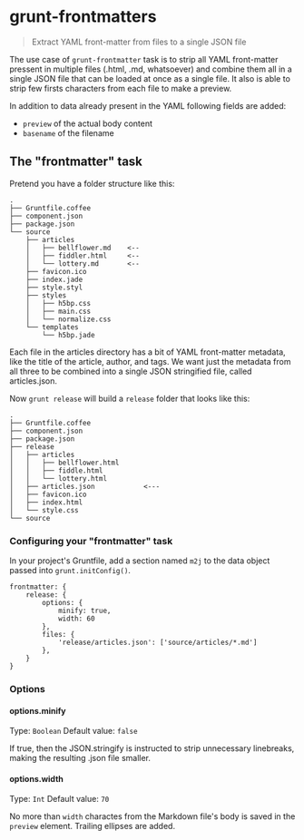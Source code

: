 # grunt-frontmatters

> Extract YAML front-matter from files to a single JSON file

The use case of `grunt-frontmatter` task is to strip all YAML front-matter pressent in multiple files (.html, .md, whatsoever) and combine them all in a single JSON file that can be loaded at once as a single file. It also is able to strip few firsts characters from each file to make a preview.

In addition to data already present in the YAML following fields are added:

- `preview` of the actual body content
- `basename` of the filename


## The "frontmatter" task

Pretend you have a folder structure like this:

    .
    ├── Gruntfile.coffee
    ├── component.json
    ├── package.json
    └── source
        ├── articles
        │   ├── bellflower.md    <--
        │   ├── fiddler.html     <--
        │   └── lottery.md       <--
        ├── favicon.ico
        ├── index.jade
        ├── style.styl
        ├── styles
        │   ├── h5bp.css
        │   ├── main.css
        │   └── normalize.css
        └── templates
            └── h5bp.jade

Each file in the articles directory has a bit of YAML front-matter metadata, like the title of the article, author, and tags. We want just the metadata from all three to be combined into a single JSON stringified file, called articles.json.

Now `grunt release` will build a `release` folder that looks like this:

    .
    ├── Gruntfile.coffee
    ├── component.json
    ├── package.json
    ├── release
    │   ├── articles
    │   │   ├── bellflower.html
    │   │   ├── fiddle.html
    │   │   └── lottery.html
    │   ├── articles.json            <---
    │   ├── favicon.ico
    │   ├── index.html
    │   └── style.css
    └── source


### Configuring your "frontmatter" task

In your project's Gruntfile, add a section named `m2j` to
the data object passed into `grunt.initConfig()`.

    frontmatter: {
        release: {
            options: {
                minify: true,
                width: 60
            },
            files: {
                'release/articles.json': ['source/articles/*.md']
            },
        }
    }

### Options

#### options.minify

Type: `Boolean`
Default value: `false`

If true, then the JSON.stringify is instructed to strip unnecessary
linebreaks, making the resulting .json file smaller.

#### options.width

Type: `Int`
Default value: `70`

No more than `width` charactes from the Markdown file's body is saved in
the `preview` element. Trailing ellipses are added.

